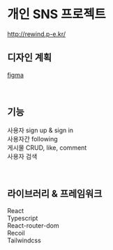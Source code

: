 # 개인 SNS 프로젝트
http://rewind.p-e.kr/
<br>

## 디자인 계획

[figma](https://www.figma.com/file/Tu8TDuYjfWv0Hdq5t8uPAD/Untitled?node-id=0%3A1)

<br>

## 기능

사용자 sign up & sign in <br>
사용자간 following <br>
게시물 CRUD, like, comment <br>
사용자 검색

<br>

## 라이브러리 & 프레임워크
React<br>
Typescript<br>
React-router-dom <br>
Recoil <br>
Tailwindcss<br>
